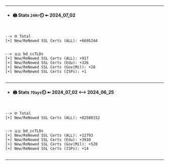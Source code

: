 

---
- #### 🖨️ **Stats** `24Hr`⏲️ ➼ 2024_07_02
```console


--> 🌐 Total
[+] New/ReNewed SSL Certs (ALL): +6695244


--> 🇧🇩 bd_ccTLDs
[+] New/ReNewed SSL Certs (ALL): +917
[+] New/ReNewed SSL Certs (Edu): +326
[+] New/ReNewed SSL Certs (Gov|Mil): +28
[+] New/ReNewed SSL Certs (ISPs): +1


```

---
- #### 🖨️ **Stats** `7Days`⏲️ ➼ 2024_07_02 <--> 2024_06_25
```console


--> 🌐 Total
[+] New/ReNewed SSL Certs (ALL): +82580152


--> 🇧🇩 bd_ccTLDs
[+] New/ReNewed SSL Certs (ALL): +12793
[+] New/ReNewed SSL Certs (Edu): +3910
[+] New/ReNewed SSL Certs (Gov|Mil): +520
[+] New/ReNewed SSL Certs (ISPs): +14


```

---


